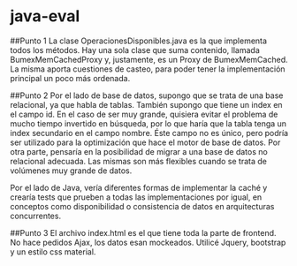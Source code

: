 # java-eval

##Punto 1 
La clase OperacionesDisponibles.java es la que implementa todos los métodos. 
Hay una sola clase que suma contenido, llamada BumexMemCachedProxy y, justamente, es un Proxy de BumexMemCached. 
La misma aporta cuestiones de casteo, para poder tener la implementación principal un poco más ordenada. 

##Punto 2 
Por el lado de base de datos, supongo que se trata de una base relacional, ya que habla de tablas. También supongo que tiene un index en el campo id. En el caso de ser muy grande, quisiera evitar el problema de mucho tiempo invertido en búsqueda, por lo que haría que la tabla tenga un index secundario en el campo nombre. Éste campo no es único, pero podría ser utilizado para la optimización que hace el motor de base de datos. Por otra parte, pensaría en la posibilidad de migrar a una base de datos no relacional adecuada. Las mismas son más flexibles cuando se trata de volúmenes muy grande de datos.

Por el lado de Java, vería diferentes formas de implementar la caché y crearía tests que prueben a todas las implementaciones por igual, en conceptos como disponibilidad o consistencia de datos en arquitecturas concurrentes. 

##Punto 3 
El archivo index.html es el que tiene toda la parte de frontend. No hace pedidos Ajax, los datos esan mockeados. 
Utilicé Jquery, bootstrap y un estilo css material. 
